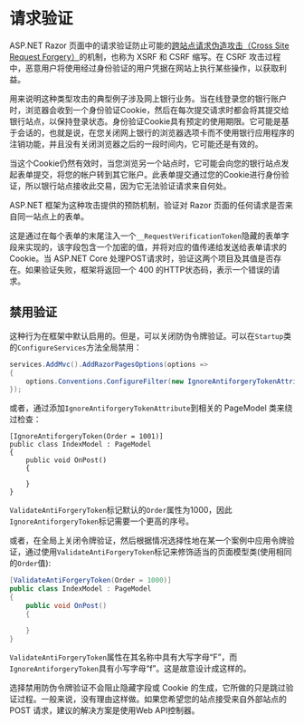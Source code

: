 # 请求验证


ASP.NET Razor 页面中的请求验证防止可能的[跨站点请求伪造攻击（Cross Site Request Forgery）](https://www.owasp.org/index.php/Cross-Site_Request_Forgery_(CSRF))的机制，也称为 XSRF 和  CSRF 缩写。在 CSRF 攻击过程中，恶意用户将使用经过身份验证的用户凭据在网站上执行某些操作，以获取利益。

用来说明这种类型攻击的典型例子涉及网上银行业务。当在线登录您的银行账户时，浏览器会收到一个身份验证Cookie，然后在每次提交请求时都会将其提交给银行站点，以保持登录状态。身份验证Cookie具有预定的使用期限。它可能是基于会话的，也就是说，在您关闭网上银行的浏览器选项卡而不使用银行应用程序的注销功能，并且没有关闭浏览器之后的一段时间内，它可能还是有效的。

当这个Cookie仍然有效时，当您浏览另一个站点时，它可能会向您的银行站点发起表单提交，将您的帐户转到其它账户。此表单提交通过您的Cookie进行身份验证，所以银行站点接收此交易，因为它无法验证请求来自何处。

ASP.NET 框架为这种攻击提供的预防机制，验证对 Razor 页面的任何请求是否来自同一站点上的表单。

这是通过在每个表单的末尾注入一个`__RequestVerificationToken`隐藏的表单字段来实现的，该字段包含一个加密的值，并将对应的值传递给发送给表单请求的Cookie。当 ASP.NET Core 处理POST请求时，验证这两个项目及其值是否存在。如果验证失败，框架将返回一个 400 的HTTP状态码，表示一个错误的请求。

## 禁用验证

这种行为在框架中默认启用的。但是，可以关闭防伪令牌验证。可以在`Startup`类的`ConfigureServices`方法全局禁用：

```csharp
services.AddMvc().AddRazorPagesOptions(options =>
{
    options.Conventions.ConfigureFilter(new IgnoreAntiforgeryTokenAttribute());
});
```

或者，通过添加`IgnoreAntiforgeryTokenAttribute`到相关的 PageModel 类来绕过检查：

```
[IgnoreAntiforgeryToken(Order = 1001)]
public class IndexModel : PageModel
{
    public void OnPost()
    {

    }
}
```

`ValidateAntiForgeryToken`标记默认的`Order`属性为1000，因此`IgnoreAntiforgeryToken`标记需要一个更高的序号。

或者，在全局上关闭令牌验证，然后根据情况选择性地在某一个案例中应用令牌验证，通过使用`ValidateAntiForgeryToken`标记来修饰适当的页面模型类(使用相同的`Order`值):

```csharp
[ValidateAntiForgeryToken(Order = 1000)]
public class IndexModel : PageModel
{
    public void OnPost()
    {

    }
}
```

<div class="alert alert-note">

`ValidateAntiForgeryToken`属性在其名称中具有大写字母“F”，而`IgnoreAntiforgeryToken`具有小写字母“f”。这是故意设计成这样的。

</div>


选择禁用防伪令牌验证不会阻止隐藏字段或 Cookie 的生成，它所做的只是跳过验证过程。一般来说，没有理由这样做。如果您希望您的站点接受来自外部站点的 POST 请求，建议的解决方案是使用Web API控制器。